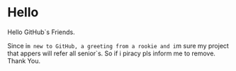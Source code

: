 # Hello
Hello GitHub`s Friends.

Since i`m new to GitHub, a greeting from a rookie and i`m sure my project that appers will refer all senior`s. So if i piracy pls inform me to remove. Thank You.
